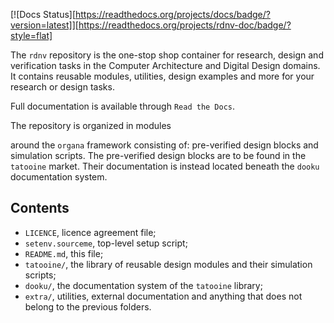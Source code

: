 [![Docs Status][https://readthedocs.org/projects/docs/badge/?version=latest]][https://readthedocs.org/projects/rdnv-doc/badge/?style=flat]

The `rdnv` repository is the one-stop shop container for research, design and verification tasks in
the Computer Architecture and Digital Design domains. It contains reusable modules, utilities,
design examples and more for your research or design tasks.

Full documentation is available through `Read the Docs`.

The repository is organized in modules

around the `organa` framework consisting of: pre-verified design blocks
and simulation scripts. The pre-verified design blocks are to be found in the `tatooine` market.
Their documentation is instead located beneath the `dooku` documentation system.

## Contents

- `LICENCE`, licence agreement file;
- `setenv.sourceme`, top-level setup script;
- `README.md`, this file;
- `tatooine/`, the library of reusable design modules and their simulation scripts;
- `dooku/`, the documentation system of the `tatooine` library;
- `extra/`, utilities, external documentation and anything that does not belong to the previous
  folders.
